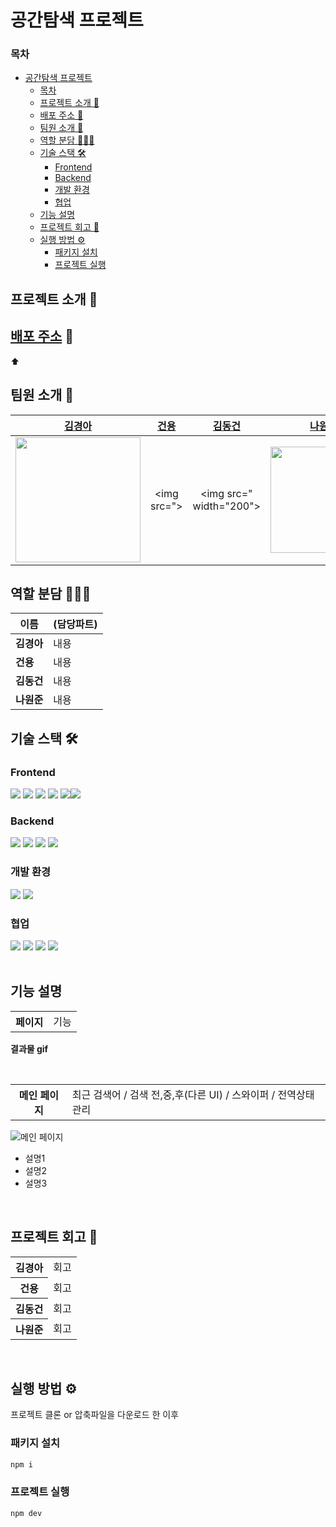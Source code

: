 # 공간탐색 프로젝트 



### 목차
- [공간탐색 프로젝트](#공간탐색-프로젝트)
    - [목차](#목차)
  - [프로젝트 소개 🚀](#프로젝트-소개-)
  - [배포 주소 🔗](#배포-주소-)
  - [팀원 소개 👋](#팀원-소개-)
  - [역할 분담 👩🏻‍💻](#역할-분담-)
  - [기술 스택 🛠️](#기술-스택-️)
    - [Frontend](#frontend)
    - [Backend](#backend)
    - [개발 환경](#개발-환경)
    - [협업](#협업)
  - [기능 설명](#기능-설명)
  - [프로젝트 회고 💬](#프로젝트-회고-)
  - [실행 방법 ⚙️](#실행-방법-️)
    - [패키지 설치](#패키지-설치)
    - [프로젝트 실행](#프로젝트-실행)

## 프로젝트 소개 🚀


## [배포 주소](링크예정/) 🔗
⬆





## 팀원 소개 👋

|[김경아](https://github.com/201810902)|[건용](https://github.com/gunyongbok)|[김동건](https://github.com/DGKIMb)|[나원준](https://github.com/jjoonyna)|
|:----:|:----:|:----:|:----:|
|<img src="https://github.com/FRONTENDSCHOOL6/react-project-7/assets/101504272/17d2c78a-28c1-4838-809c-80e029569568" width="200">|<img src=">|<img src=" width="200">|<img src="https://github.com/user-attachments/assets/8f848ed1-d0c3-4533-9731-1afa2802ba59" width="170">|

## 역할 분담 👩🏻‍💻
| 이름   | (담당파트)                                                    |
| ------ | ------------------------------------------------------------ |
| **김경아** | 내용    |
| **건용** | 내용       |
| **김동건** | 내용 |
| **나원준** | 내용 |


## 기술 스택 🛠️

### Frontend
<img src="https://img.shields.io/badge/html5-E34F26?style=for-the-badge&logo=html5&logoColor=white"> <img src="https://img.shields.io/badge/CSS%20modules-000000?style=for-the-badge&logo=css%20modules&logoColor=white"> <img src="https://img.shields.io/badge/typescript-3178C6?style=for-the-badge&logo=javascript&logoColor=black"> <img src="https://img.shields.io/badge/react-61DAFB?style=for-the-badge&logo=react&logoColor=black"> <img src="https://img.shields.io/badge/nextjs-000000?style=for-the-badge&logo=next.js&logoColor=white"><img src="https://img.shields.io/badge/zustand-593D88?style=for-the-badge&logo=zustand&logoColor=white">  

### Backend 
<img src="https://img.shields.io/badge/JAVA-0049A1?style=for-the-badge&logo=OpenJDK&logoColor=white"> <img src="https://img.shields.io/badge/Spring_Boot-6DB33F?style=for-the-badge&logo=spring%20Boot&logoColor=white"> <img src="https://img.shields.io/badge/MySQl-4479A1?style=for-the-badge&logo=MySQL&logoColor=white"> <img src="https://img.shields.io/badge/JPA-212121?style=for-the-badge&logo=JPA&logoColor=white">


### 개발 환경
<img src="https://img.shields.io/badge/Visual_Studio-5C2D91?style=for-the-badge&logo=visual%20studio&logoColor=white"> <img src="https://img.shields.io/badge/Intellij_-black?style=for-the-badge&logo=Intellij&logoColor=white"> 
<br/>

### 협업
<img src="https://img.shields.io/badge/github-181717?style=for-the-badge&logo=github&logoColor=white"> <img src="https://img.shields.io/badge/discord-5865F2?style=for-the-badge&logo=discord&logoColor=white">
<img src="https://img.shields.io/badge/notion-000000?style=for-the-badge&logo=notion&logoColor=white"> <img src="https://img.shields.io/badge/Figma-F24E1E?style=for-the-badge&logo=figma&logoColor=white">
<br/><br/>



## 기능 설명 

<table>
  <tr>
    <th> 페이지</th>
    <td>기능 </td>
  </tr>
</table>

**결과물 gif**

<br/>

<table>
    <th>메인 페이지</th>
     <td>최근 검색어 / 검색 전,중,후(다른 UI) / 스와이퍼 / 전역상태관리 </td>
      </tr>
</table>

![메인 페이지](이미지링크)


- 설명1
- 설명2
- 설명3

<br/>






## 프로젝트 회고 💬
<table>
  <tr>
    <th>김경아</th>
    <td>회고</td>
  </tr>
  <tr>
    <th>건용</th>
    <td>회고</td>
    </tr>
      <tr>
    <th>김동건</th>
     <td>회고</td>
      </tr>
   <tr>
    <th>나원준</th>
     <td>회고</td>
      </tr>
  </table>
<br>


## 실행 방법 ⚙️
프로젝트 클론 or 압축파일을 다운로드 한 이후
### 패키지 설치
```js
npm i
```
### 프로젝트 실행
```js
npm dev
```

